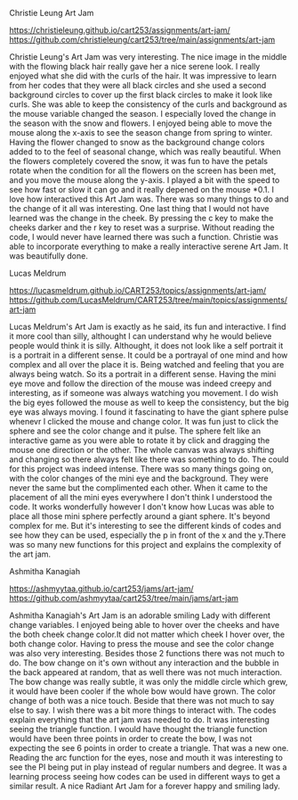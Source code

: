 Christie Leung Art Jam

 https://christieleung.github.io/cart253/assignments/art-jam/
 https://github.com/christieleung/cart253/tree/main/assignments/art-jam


Christie Leung's Art Jam was very interesting. The nice image in the middle with the flowing black hair really gave her a nice serene look. I really enjoyed what she did with the curls of the hair. It was impressive to learn from her codes that they were all black circles and she used a second background circles to cover up the first black circles to make it look like curls. She was able to keep the consistency of the curls and background as the mouse variable changed the season. I especially loved the change in the season with the snow and flowers. I enjoyed being able to move the mouse along the x-axis to see the season change from spring to winter. Having the flower changed to snow as the background change colors added to to the feel of seasonal change, which was really beautiful. When the flowers completely covered the snow, it was fun to have the petals rotate when the condition for all the flowers on the screen has been met, and you move the mouse along the y-axis. I played a bit with the speed to see how fast or slow it can go and it really depened on the mouse *0.1. I love how interactived this Art Jam was. There was so many things to do and the change of it all was interesting. One last thing that I would not have learned was the change in the cheek. By pressing the c key to make the cheeks darker and the r key to reset was a surprise. Without reading the code, I would never have learned there was such a function. Christie was able to incorporate everything to make a really interactive serene Art Jam. It was beautifully done.

Lucas Meldrum

 https://lucasmeldrum.github.io/CART253/topics/assignments/art-jam/
 https://github.com/LucasMeldrum/CART253/tree/main/topics/assignments/art-jam

Lucas Meldrum's Art Jam is exactly as he said, its fun and interactive. I find it more cool than silly, althought I can understand why he would believe people would think it is silly. Althought, it does not look like a self portrait it is a portrait in a different sense. It could be a portrayal of one mind and how complex and all over the place it is. Being watched and feeling that you are always being watch. So its a portrait in a different sense. Having the mini eye move and follow the direction of the mouse was indeed creepy and interesting, as if someone was always watching you movement. I do wish the big eyes followed the mouse as well to keep the consistency, but the big eye was always moving. I found it fascinating to have the giant sphere pulse whenevr I clicked the mouse and change color. It was fun just to click the sphere and see the color change and it pulse. The sphere felt like an interactive game as you were able to rotate it by click and dragging the mouse one direction or the other. The whole canvas was always shifting and changing so there always felt like there was something to do. The could for this project was indeed intense. There was so many things going on, with the color changes of the mini eye and the background. They were never the same but the complimented each other. When it came to the placement of all the mini eyes everywhere I don't think I understood the code. It works wonderfully however I don't know how Lucas was able to place all those mini sphere perfectly around a giant sphere. It's beyond complex for me. But it's interesting to see the different kinds of codes and see how they can be used, especially the p in front of the x and the y.There was so many new functions for this project and explains the complexity of the art jam. 

Ashmitha Kanagiah

 https://ashmyytaa.github.io/cart253/jams/art-jam/
 https://github.com/ashmyytaa/cart253/tree/main/jams/art-jam

Ashmitha Kanagiah's Art Jam is an adorable smiling Lady with different change variables. I enjoyed being able to hover over the cheeks and have the both cheek change color.It did not matter which cheek I hover over, the both change color. Having to press the mouse and see the color change was also very interesting. Besides those 2 functions there was not much to do. The bow change on it's own without any interaction and the bubble in the back appeared at random, that as well there was not much interaction. The bow change was really subtle, it was only the middle circle which grew, it would have been cooler if the whole bow would have grown. The color change of both was a nice touch. Beside that there was not much to say else to say. I wish there was a bit more things to interact with. The codes explain everything that the art jam was needed to do. It was interesting seeing the triangle function. I would have thought the triangle function would have been three points in order to create the bow, I was not expecting the see 6 points in order to create a triangle. That was a new one. Reading the arc function for the eyes, nose and mouth it was interesting to see the PI being put in play instead of regular numbers and degree. It was a learning process seeing how codes can be used in different ways to get a similar result. A nice Radiant Art Jam for a forever happy and smiling lady. 